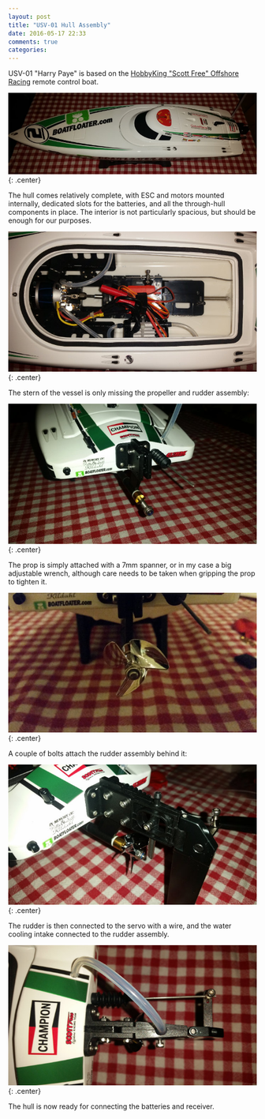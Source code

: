 ```yaml
---
layout: post
title: "USV-01 Hull Assembly"
date: 2016-05-17 22:33
comments: true
categories: 
---
```


USV-01 "Harry Paye" is based on the [HobbyKing "Scott Free" Offshore Racing](https://www.hobbyking.com/hobbyking/store/uh_viewItem.asp?idProduct=81594) remote control boat.

![Hull](/hardware/usv-01/hull.jpg){: .center}

The hull comes relatively complete, with ESC and motors mounted internally, dedicated slots for the batteries, and all the through-hull components in place. The interior is not particularly spacious, but should be enough for our purposes.

![Out-of-the-box interior electronics](/hardware/usv-01/electronics-outofbox.jpg){: .center}

The stern of the vessel is only missing the propeller and rudder assembly:

![Stern](/hardware/usv-01/stern.jpg){: .center}

The prop is simply attached with a 7mm spanner, or in my case a big adjustable wrench, although care needs to be taken when gripping the prop to tighten it.

![Prop Attached](/hardware/usv-01/propattached.jpg){: .center}

A couple of bolts attach the rudder assembly behind it:

![Rudder Attached](/hardware/usv-01/rudderattached.jpg){: .center}

The rudder is then connected to the servo with a wire, and the water cooling intake connected to the rudder assembly.

![Stern View - All Attached](/hardware/usv-01/stern-allattached.jpg){: .center}

The hull is now ready for connecting the batteries and receiver.
